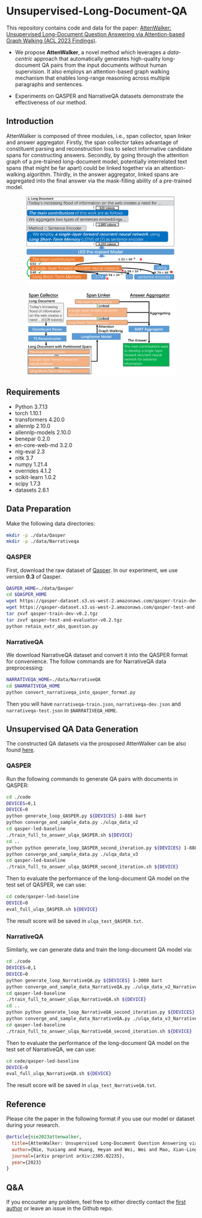 # Unsupervised-Long-Document-QA

This repository contains code and data for the paper: [AttenWalker: Unsupervised Long-Document Question Answering via Attention-based Graph Walking (ACL 2023 Findings)](https://arxiv.org/abs/2305.02235).

- We propose **AttenWalker**, a novel method which leverages a *data-centric* approach that automatically generates high-quality long-document QA pairs from the input documents without human supervision. It also employs an attention-based graph walking mechanism that enables long-range reasoning across multiple paragraphs and sentences. 

- Experiments on QASPER and NarrativeQA datasets demonstrate the effectiveness of our method.

## Introduction
AttenWalker is composed of three modules, i.e., span collector, span linker and answer aggregator. Firstly, the span collector takes advantage of constituent parsing and reconstruction loss to select informative candidate spans for constructing answers. Secondly, by going through the attention graph of a pre-trained long-document model, potentially interrelated text spans (that might be far apart) could be linked together via an attention-walking algorithm. Thirdly, in the answer aggregator, linked spans are aggregated into the final answer via the mask-filling ability of a pre-trained model.

<p align="center">
<img src="./images/illustrationv0.1.png" alt="answer_extension" width="400"/>
</p>

<p align="center">
<img src="./images/modelv0.1.png" alt="answer_extension" width="400"/>
</p>

## Requirements
- Python 3.7.13
- torch 1.10.1
- transformers 4.20.0
- allennlp 2.10.0
- allennlp-models 2.10.0
- benepar 0.2.0
- en-core-web-md 3.2.0
- nlg-eval 2.3
- nltk 3.7
- numpy 1.21.4
- overrides 4.1.2
- scikit-learn 1.0.2
- scipy 1.7.3
- datasets 2.6.1

## Data Preparation
Make the following data directories:  
```bash
mkdir -p ./data/Qasper
mkdir -p ./data/Narrativeqa
````

### QASPER
First, download the raw dataset of [Qasper](https://allenai.org/data/qasper). In our experiment, we use version **0.3** of Qasper.

```bash
QASPER_HOME=./data/Qasper
cd $QASPER_HOME
wget https://qasper-dataset.s3.us-west-2.amazonaws.com/qasper-train-dev-v0.2.tgz
wget https://qasper-dataset.s3.us-west-2.amazonaws.com/qasper-test-and-evaluator-v0.2.tgz
tar zxvf qasper-train-dev-v0.2.tgz
tar zxvf qasper-test-and-evaluator-v0.2.tgz
python retain_extr_abs_question.py
```

### NarrativeQA

We download NarrativeQA dataset and convert it into the QASPER format for convenience.
The follow commands are for NarrativeQA data preprocessing:
```bash
NARRATIVEQA_HOME=./data/NarrativeQA
cd $NARRATIVEQA_HOME
python convert_narrativeqa_into_qasper_format.py
```
Then you will have `narrativeqa-train.json`, `narrativeqa-dev.json` and `narrativeqa-test.json` in `$NARRATIVEQA_HOME`.


## Unsupervised QA Data Generation
The constructed QA datasets via the prosposed AttenWalker can be also found [here](https://drive.google.com/drive/folders/1uFtdRF_DZRGL0K1ukP8QzkXaSOv_cBFl?usp=sharing).
### QASPER
Run the following commands to generate QA pairs with documents in QASPER:
```bash
cd ./code
DEVICES=0,1
DEVICE=0
python generate_loop_QASPER.py ${DEVICES} 1-888 bart
python converge_and_sample_data.py ./ulqa_data_v2
cd qasper-led-baseline
./train_full_to_answer_ulqa_QASPER.sh ${DEVICE}
cd ..
python python generate_loop_QASPER_second_iteration.py ${DEVICES} 1-888 bart
python converge_and_sample_data.py ./ulqa_data_v3
cd qasper-led-baseline
./train_full_to_answer_ulqa_QASPER_second_iteration.sh ${DEVICE}
```

Then to evaluate the performance of the long-document QA model on the test set of QASPER, we can use:
```bash
cd code/qasper-led-baseline
DEVICE=0
eval_full_ulqa_QASPER.sh ${DEVICE}
```
The result score will be saved in `ulqa_test_QASPER.txt`.

### NarrativeQA
Similarly, we can generate data and train the long-document QA model via:
```bash
cd ./code
DEVICES=0,1
DEVICE=0
python generate_loop_NarrativeQA.py ${DEVICES} 1-3000 bart
python converge_and_sample_data_NarrativeQA.py ./ulqa_data_v2_NarrativeQA
cd qasper-led-baseline
./train_full_to_answer_ulqa_NarrativeQA.sh ${DEVICE}
cd ..
python python generate_loop_NarrativeQA_second_iteration.py ${DEVICES} 1-3000 bart
python converge_and_sample_data_NarrativeQA.py ./ulqa_data_v3_NarrativeQA
cd qasper-led-baseline
./train_full_to_answer_ulqa_NarrativeQA_second_iteration.sh ${DEVICE}
```

Then to evaluate the performance of the long-document QA model on the test set of NarrativeQA, we can use:
```bash
cd code/qasper-led-baseline
DEVICE=0
eval_full_ulqa_NarrativeQA.sh ${DEVICE}
```
The result score will be saved in `ulqa_test_NarrativeQA.txt`.

## Reference
Please cite the paper in the following format if you use our model or dataset during your research.

```bibtex
@article{nie2023attenwalker,
  title={AttenWalker: Unsupervised Long-Document Question Answering via Attention-based Graph Walking},
  author={Nie, Yuxiang and Huang, Heyan and Wei, Wei and Mao, Xian-Ling},
  journal={arXiv preprint arXiv:2305.02235},
  year={2023}
}
```

## Q&A
If you encounter any problem, feel free to either directly contact the [first author](mailto:jerrrynie@gmail.com) or leave an issue in the Github repo.
